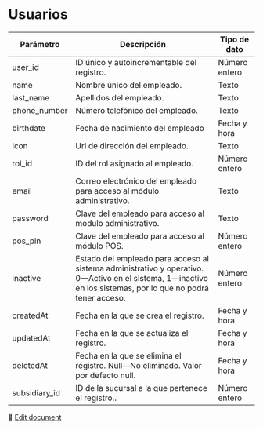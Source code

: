 # Usuarios

| Parámetro | Descripción | Tipo de dato |
|-|-|-|
| user_id | ID único y autoincrementable del registro. | Número entero |
| name | Nombre único del empleado. | Texto |
| last_name | Apellidos del empleado. | Texto |
| phone_number | Número telefónico del empleado. | Texto |
| birthdate | Fecha de nacimiento del empleado | Fecha y hora |
| icon | Url de dirección del empleado. | Texto |
| rol_id | ID del rol asignado al empleado. | Número entero |
| email | Correo electrónico del empleado para acceso al módulo administrativo. | Texto |
| password | Clave del empleado para acceso al módulo administrativo. | Texto |
| pos_pin | Clave del empleado para acceso al módulo POS. | Número entero |
| inactive | Estado del empleado para acceso al sistema administrativo y operativo. 0—Activo en el sistema, 1—inactivo en los sistemas, por lo que no podrá tener acceso. | Número entero |
| createdAt | Fecha en la que se crea el registro. | Fecha y hora |
| updatedAt | Fecha en la que se actualiza el registro. | Fecha y hora |
| deletedAt | Fecha en la que se elimina el registro. Null—No eliminado. Valor por defecto null. | Fecha y hora |
| subsidiary_id | ID de la sucursal a la que pertenece el registro.. | Número entero |

📝 [Edit document](https://github.com/4uRest/documentation)